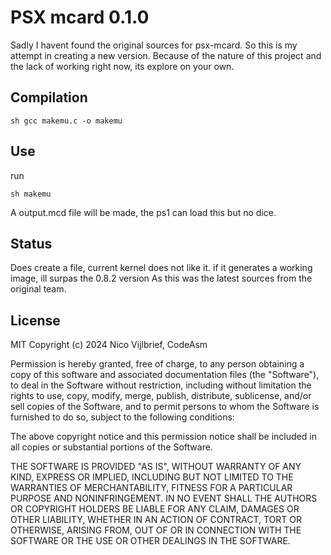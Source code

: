 # PSX mcard 0.1.0

Sadly I havent found the original sources for psx-mcard. So this is my attempt in creating a new version.
Because of the nature of this project and the lack of working right now, its explore on your own.

## Compilation

``sh
gcc makemu.c -o makemu
``

## Use
run 

``sh
makemu
``

A output.mcd file will be made, the ps1 can load this but no dice.

## Status

Does create a file, current kernel does not like it.
if it generates a working image, ill surpas the 0.8.2 version
As this was the latest sources from the original team.

## License

MIT
Copyright (c) 2024 Nico Vijlbrief, CodeAsm

Permission is hereby granted, free of charge, to any person obtaining a copy
of this software and associated documentation files (the "Software"), to deal
in the Software without restriction, including without limitation the rights
to use, copy, modify, merge, publish, distribute, sublicense, and/or sell
copies of the Software, and to permit persons to whom the Software is
furnished to do so, subject to the following conditions:

The above copyright notice and this permission notice shall be included in all
copies or substantial portions of the Software.

THE SOFTWARE IS PROVIDED "AS IS", WITHOUT WARRANTY OF ANY KIND, EXPRESS OR
IMPLIED, INCLUDING BUT NOT LIMITED TO THE WARRANTIES OF MERCHANTABILITY,
FITNESS FOR A PARTICULAR PURPOSE AND NONINFRINGEMENT. IN NO EVENT SHALL THE
AUTHORS OR COPYRIGHT HOLDERS BE LIABLE FOR ANY CLAIM, DAMAGES OR OTHER
LIABILITY, WHETHER IN AN ACTION OF CONTRACT, TORT OR OTHERWISE, ARISING FROM,
OUT OF OR IN CONNECTION WITH THE SOFTWARE OR THE USE OR OTHER DEALINGS IN THE
SOFTWARE.